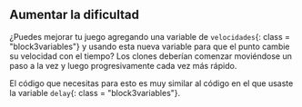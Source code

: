 ## Aumentar la dificultad

¿Puedes mejorar tu juego agregando una variable de `velocidades`{: class = "block3variables"} y usando esta nueva variable para que el punto cambie su velocidad con el tiempo? Los clones deberían comenzar moviéndose un paso a la vez y luego progresivamente cada vez más rápido.

El código que necesitas para esto es muy similar al código en el que usaste la variable `delay`{: class = "block3variables"}.